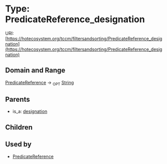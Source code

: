 
# Type: PredicateReference_designation




URI: [https://hotecosystem.org/tccm/filtersandsorting/PredicateReference_designation](https://hotecosystem.org/tccm/filtersandsorting/PredicateReference_designation)


## Domain and Range

[PredicateReference](PredicateReference.md) ->  <sub>OPT</sub> [String](types/String.md)

## Parents

 *  is_a: [designation](designation.md)

## Children


## Used by

 * [PredicateReference](PredicateReference.md)
